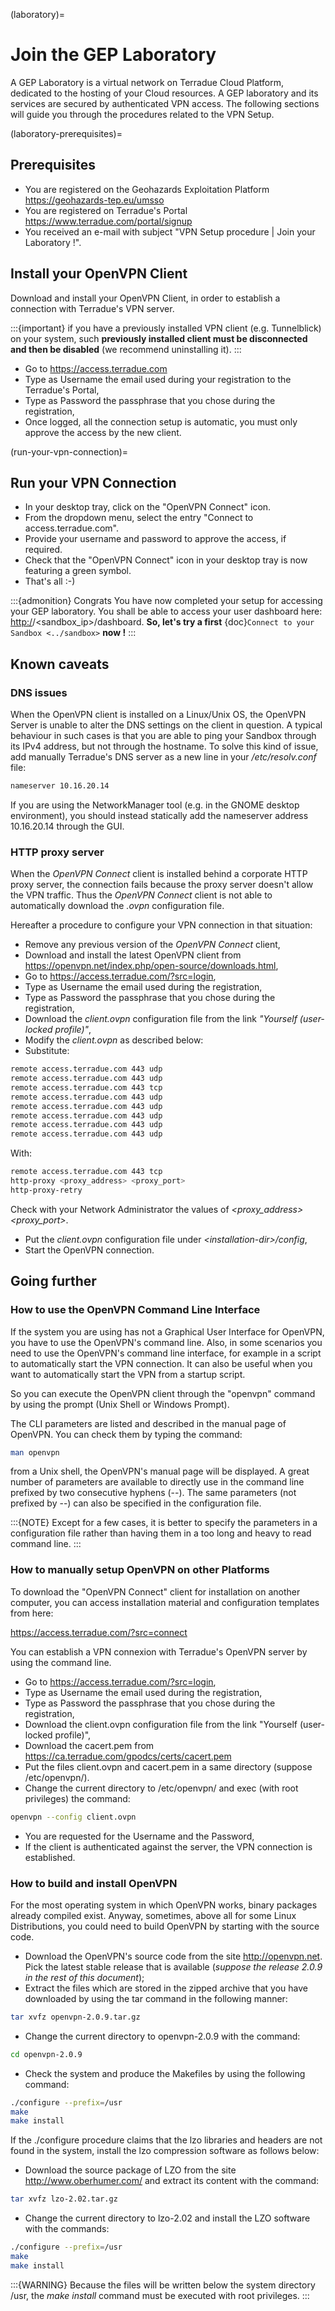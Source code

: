 (laboratory)=

# Join the GEP Laboratory

A GEP Laboratory is a virtual network on Terradue Cloud Platform, dedicated to the hosting of your Cloud resources.
A GEP laboratory and its services are secured by authenticated VPN access. The following sections will guide you through the procedures related to the VPN Setup.

(laboratory-prerequisites)=

## Prerequisites

- You are registered on the Geohazards Exploitation Platform <https://geohazards-tep.eu/umsso>
- You are registered on Terradue's Portal <https://www.terradue.com/portal/signup>
- You received an e-mail with subject "VPN Setup procedure | Join your Laboratory !".

## Install your OpenVPN Client

Download and install your OpenVPN Client, in order to establish a connection with Terradue's VPN server.

:::{important}
if you have a previously installed VPN client (e.g. Tunnelblick) on your system, such **previously installed client must be disconnected and then be disabled** (we recommend uninstalling it).
:::

- Go to <https://access.terradue.com>
- Type as Username the email used during your registration to the Terradue's Portal,
- Type as Password the passphrase that you chose during the registration,
- Once logged, all the connection setup is automatic, you must only approve the access by the new client.

(run-your-vpn-connection)=

## Run your VPN Connection

- In your desktop tray, click on the "OpenVPN Connect" icon.
- From the dropdown menu, select the entry "Connect to access.terradue.com".
- Provide your username and password to approve the access, if required.
- Check that the "OpenVPN Connect" icon in your desktop tray is now featuring a green symbol.
- That's all :-)

:::{admonition} Congrats
You have now completed your setup for accessing your GEP laboratory.
You shall be able to access your user dashboard here: <http:/>/\<sandbox_ip>/dashboard.
**So, let's try a first** {doc}`Connect to your Sandbox <../sandbox>` **now !**
:::

## Known caveats

### DNS issues

When the OpenVPN client is installed on a Linux/Unix OS, the OpenVPN Server is unable to alter the DNS settings on the client in question.
A typical behaviour in such cases is that you are able to ping your Sandbox through its IPv4 address, but not through the hostname.
To solve this kind of issue, add manually Terradue's DNS server as a new line in your */etc/resolv.conf* file:

```bash
nameserver 10.16.20.14
```

If you are using the NetworkManager tool (e.g. in the GNOME desktop environment), you should instead statically add the nameserver address 10.16.20.14 through the GUI.

### HTTP proxy server

When the *OpenVPN Connect* client is installed behind a corporate HTTP proxy server, the connection fails because the proxy server doesn't allow the VPN traffic. Thus the *OpenVPN Connect* client is not able to automatically download the *.ovpn* configuration file.

Hereafter a procedure to configure your VPN connection in that situation:

- Remove any previous version of the *OpenVPN Connect* client,
- Download and install the latest OpenVPN client from <https://openvpn.net/index.php/open-source/downloads.html>,
- Go to <https://access.terradue.com/?src=login>,
- Type as Username the email used during the registration,
- Type as Password the passphrase that you chose during the registration,
- Download the *client.ovpn* configuration file from the link *"Yourself (user-locked profile)"*,
- Modify the *client.ovpn* as described below:
- Substitute:

```bash
remote access.terradue.com 443 udp
remote access.terradue.com 443 udp
remote access.terradue.com 443 tcp
remote access.terradue.com 443 udp
remote access.terradue.com 443 udp
remote access.terradue.com 443 udp
remote access.terradue.com 443 udp
remote access.terradue.com 443 udp
```

With:

```bash
remote access.terradue.com 443 tcp
http-proxy <proxy_address> <proxy_port>
http-proxy-retry
```

Check with your Network Administrator the values of *\<proxy_address>* *\<proxy_port>*.

- Put the *client.ovpn* configuration file under *\<installation-dir>/config*,
- Start the OpenVPN connection.

## Going further

### How to use the OpenVPN Command Line Interface

If the system you are using has not a Graphical User Interface for OpenVPN, you have to use the OpenVPN's command line.
Also, in some scenarios you need to use the OpenVPN's command line interface, for example in a script to automatically start the VPN connection.
It can also be useful when you want to automatically start the VPN from a startup script.

So you can execute the OpenVPN client through the "openvpn" command by using the prompt (Unix Shell or Windows Prompt).

The CLI parameters are listed and described in the manual page of OpenVPN.
You can check them by typing the command:

```bash
man openvpn
```

from a Unix shell, the OpenVPN's manual page will be displayed.
A great number of parameters are available to directly use in the command line prefixed by two consecutive hyphens (--).
The same parameters (not prefixed by --) can also be specified in the configuration file.

:::{NOTE}
Except for a few cases, it is better to specify the parameters in a configuration file rather than having them in a too long and heavy to read command line.
:::

### How to manually setup OpenVPN on other Platforms

To download the "OpenVPN Connect" client for installation on another computer, you can access installation material and configuration templates from here:

<https://access.terradue.com/?src=connect>

You can establish a VPN connexion with Terradue's OpenVPN server by using the command line.

- Go to <https://access.terradue.com/?src=login>,
- Type as Username the email used during the registration,
- Type as Password the passphrase that you chose during the registration,
- Download the client.ovpn configuration file from the link "Yourself (user-locked profile)",
- Download the cacert.pem from <https://ca.terradue.com/gpodcs/certs/cacert.pem>
- Put the files client.ovpn and cacert.pem in a same directory (suppose /etc/openvpn/).
- Change the current directory to /etc/openvpn/ and exec (with root privileges) the command:

```bash
openvpn --config client.ovpn
```

- You are requested for the Username and the Password,
- If the client is authenticated against the server, the VPN connection is established.

### How to build and install OpenVPN

For the most operating system in which OpenVPN works, binary packages already compiled exist.
Anyway, sometimes, above all for some Linux Distributions, you could need to build OpenVPN by starting with the source code.

- Download the OpenVPN's source code from the site <http://openvpn.net>. Pick the latest stable release that is available (*suppose the release 2.0.9 in the rest of this document*);
- Extract the files which are stored in the zipped archive that you have downloaded by using the tar command in the following manner:

```bash
tar xvfz openvpn-2.0.9.tar.gz
```

- Change the current directory to openvpn-2.0.9 with the command:

```bash
cd openvpn-2.0.9
```

- Check the system and produce the Makefiles by using the following command:

```bash
./configure --prefix=/usr
make
make install
```

If the ./configure procedure claims that the lzo libraries and headers are not found in the system, install the lzo compression software as follows below:

- Download the source package of LZO from the site <http://www.oberhumer.com/> and extract its content with the command:

```bash
tar xvfz lzo-2.02.tar.gz
```

- Change the current directory to lzo-2.02 and install the LZO software with the commands:

```bash
./configure --prefix=/usr
make
make install
```

:::{WARNING}
Because the files will be written below the system directory /usr, the *make install* command must be executed with root privileges.
:::
